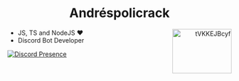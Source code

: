 
<h1 align='center'>Andréspolicrack</h1>

<a align="right" href="https://dsc.gg/fenix-dsc" target="blank"><img align="right" src="https://raw.githubusercontent.com/rahuldkjain/github-profile-readme-generator/master/src/images/icons/Social/discord.svg" alt="tVKKEJBcyf" height="100" width="133" /></a>

- JS, TS and NodeJS ❤️
- Discord Bot Developer

[![Discord Presence](https://lanyard.cnrad.dev/api/500739289462603805?borderRadius=20px&hideDiscrim=true&idleMessage=Resolving%20bugs%20probably)](https://discord.com/users/500739289462603805)

